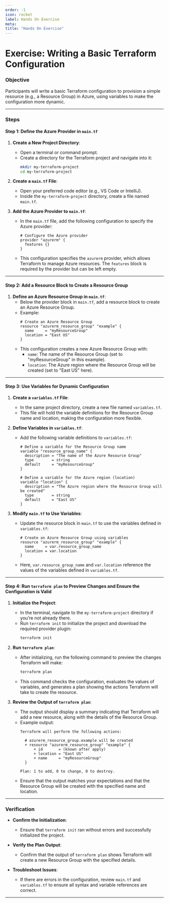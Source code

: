 ```yaml
---
order: -1
icon: rocket
label: Hands On Exercise
meta:
title: "Hands On Exercise"
---
```

# Exercise: Writing a Basic Terraform Configuration

### Objective
Participants will write a basic Terraform configuration to provision a simple resource (e.g., a Resource Group) in Azure, using variables to make the configuration more dynamic.

---

### Steps

#### Step 1: Define the Azure Provider in `main.tf`

1. **Create a New Project Directory**:
    - Open a terminal or command prompt.
    - Create a directory for the Terraform project and navigate into it:
      ```bash
      mkdir my-terraform-project
      cd my-terraform-project
      ```

2. **Create a `main.tf` File**:
    - Open your preferred code editor (e.g., VS Code or IntelliJ).
    - Inside the `my-terraform-project` directory, create a file named `main.tf`.

3. **Add the Azure Provider to `main.tf`**:
    - In the `main.tf` file, add the following configuration to specify the Azure provider:
      ```hcl
      # Configure the Azure provider
      provider "azurerm" {
        features {}
      }
      ```
    - This configuration specifies the `azurerm` provider, which allows Terraform to manage Azure resources. The `features` block is required by the provider but can be left empty.

---

#### Step 2: Add a Resource Block to Create a Resource Group

1. **Define an Azure Resource Group in `main.tf`**:
    - Below the provider block in `main.tf`, add a resource block to create an Azure Resource Group.
    - Example:
      ```hcl
      # Create an Azure Resource Group
      resource "azurerm_resource_group" "example" {
        name     = "myResourceGroup"
        location = "East US"
      }
      ```
    - This configuration creates a new Azure Resource Group with:
        - `name`: The name of the Resource Group (set to "myResourceGroup" in this example).
        - `location`: The Azure region where the Resource Group will be created (set to "East US" here).

---

#### Step 3: Use Variables for Dynamic Configuration

1. **Create a `variables.tf` File**:
    - In the same project directory, create a new file named `variables.tf`.
    - This file will hold the variable definitions for the Resource Group name and location, making the configuration more flexible.

2. **Define Variables in `variables.tf`**:
    - Add the following variable definitions to `variables.tf`:
      ```hcl
      # Define a variable for the Resource Group name
      variable "resource_group_name" {
        description = "The name of the Azure Resource Group"
        type        = string
        default     = "myResourceGroup"
      }
 
      # Define a variable for the Azure region (location)
      variable "location" {
        description = "The Azure region where the Resource Group will be created"
        type        = string
        default     = "East US"
      }
      ```

3. **Modify `main.tf` to Use Variables**:
    - Update the resource block in `main.tf` to use the variables defined in `variables.tf`:
      ```hcl
      # Create an Azure Resource Group using variables
      resource "azurerm_resource_group" "example" {
        name     = var.resource_group_name
        location = var.location
      }
      ```
    - Here, `var.resource_group_name` and `var.location` reference the values of the variables defined in `variables.tf`.

---

#### Step 4: Run `terraform plan` to Preview Changes and Ensure the Configuration is Valid

1. **Initialize the Project**:
    - In the terminal, navigate to the `my-terraform-project` directory if you’re not already there.
    - Run `terraform init` to initialize the project and download the required provider plugin:
      ```bash
      terraform init
      ```

2. **Run `terraform plan`**:
    - After initializing, run the following command to preview the changes Terraform will make:
      ```bash
      terraform plan
      ```
    - This command checks the configuration, evaluates the values of variables, and generates a plan showing the actions Terraform will take to create the resource.

3. **Review the Output of `terraform plan`**:
    - The output should display a summary indicating that Terraform will add a new resource, along with the details of the Resource Group.
    - Example output:
      ```
      Terraform will perform the following actions:
 
        # azurerm_resource_group.example will be created
        + resource "azurerm_resource_group" "example" {
            + id       = (known after apply)
            + location = "East US"
            + name     = "myResourceGroup"
        }
 
      Plan: 1 to add, 0 to change, 0 to destroy.
      ```
    - Ensure that the output matches your expectations and that the Resource Group will be created with the specified name and location.

---

### Verification

- **Confirm the Initialization**:
    - Ensure that `terraform init` ran without errors and successfully initialized the project.

- **Verify the Plan Output**:
    - Confirm that the output of `terraform plan` shows Terraform will create a new Resource Group with the specified details.

- **Troubleshoot Issues**:
    - If there are errors in the configuration, review `main.tf` and `variables.tf` to ensure all syntax and variable references are correct.

---
